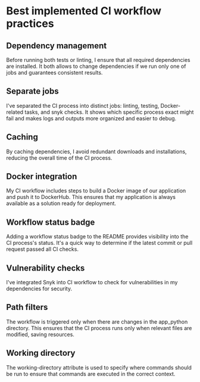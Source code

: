 # Best implemented CI workflow practices

## Dependency management

Before running both tests or linting, I ensure that all required dependencies are installed. It both allows to change dependencies if we run only one of jobs and guarantees consistent results.

## Separate jobs

I've separated the CI process into distinct jobs: linting, testing, Docker-related tasks, and snyk checks. It shows which specific process exact might fail and makes logs and outputs more organized and easier to debug.

## Caching

By caching dependencies, I avoid redundant downloads and installations, reducing the overall time of the CI process.

## Docker integration

My CI workflow includes steps to build a Docker image of our application and push it to DockerHub. This ensures that my application is always available as a solution ready for deployment.

## Workflow status badge

Adding a workflow status badge to the README provides visibility into the CI process's status. It's a quick way to determine if the latest commit or pull request passed all CI checks.

## Vulnerability checks

I've integrated Snyk into CI workflow to check for vulnerabilities in my dependencies for security.

## Path filters

The workflow is triggered only when there are changes in the app_python directory. This ensures that the CI process runs only when relevant files are modified, saving resources.

## Working directory

The working-directory attribute is used to specify where commands should be run to ensure that commands are executed in the correct context.
